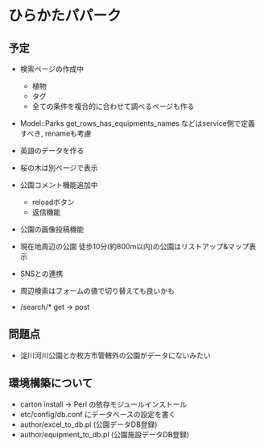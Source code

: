 # ひらかたパパーク

## 予定

* 検索ページの作成中
  * 植物
  * タグ
  * 全ての条件を複合的に合わせて調べるページも作る

* Model::Parks get_rows_has_equipments_names などはservice側で定義すべき, renameも考慮

* 英語のデータを作る
* 桜の木は別ページで表示
* 公園コメント機能追加中
  - reloadボタン
  - 返信機能
* 公園の画像投稿機能
* 現在地周辺の公園 徒歩10分(約800m以内)の公園はリストアップ&マップ表示
* SNSとの連携

* 周辺検索はフォームの値で切り替えても良いかも
* /search/* get -> post

## 問題点
* 淀川河川公園とか枚方市管轄外の公園がデータにないみたい

## 環境構築について
* carton install -> Perl の依存モジュールインストール
* etc/config/db.conf にデータベースの設定を書く
* author/excel_to_db.pl (公園データDB登録)
* author/equipment_to_db.pl (公園施設データDB登録)


